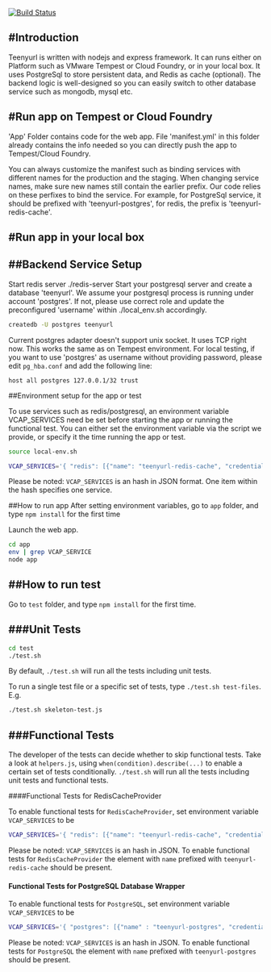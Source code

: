 [![Build Status](https://travis-ci.org/vmw-tmpst/heroapp-TeenyURL.png?branch=master)](https://travis-ci.org/vmw-tmpst/heroapp-TeenyURL)

#Introduction
--------------

Teenyurl is written with nodejs and express framework. It can runs either on Platform such as VMware Tempest or Cloud Foundry, or in your local box. It uses PostgreSql to store persistent data, and Redis as cache (optional). The backend logic is well-designed so you can easily switch to other database service such as mongodb, mysql etc.

#Run app on Tempest or Cloud Foundry
--------------
'App' Folder contains code for the web app. File 'manifest.yml' in this folder already contains the info needed so you can directly push the app to Tempest/Cloud Foundry.

You can always customize the manifest such as binding services with different names for the production and the staging. When changing service names, make sure new names still contain the earlier prefix. Our code relies on these perfixes to bind the service. For example, for PostgreSql service, it should be prefixed with 'teenyurl-postgres', for redis, the prefix is 'teenyurl-redis-cache'.


#Run app in your local box
--------------

##Backend Service Setup
--------------

Start redis server
    ./redis-server
Start your postgresql server and create a database 'teenyurl'.
    We assume your postgresql process is running under account 'postgres'. If not, please use correct role and update the preconfigured 'username' within ./local_env.sh accordingly.

```bash
createdb -U postgres teenyurl
```

Current postgres adapter doesn't support unix socket. It uses TCP right now. This works the same as on Tempest environment.
For local testing, if you want to use 'postgres' as username without providing password, please edit `pg_hba.conf` and add the following line:

```
host all postgres 127.0.0.1/32 trust
```

##Environment setup for the app or test

To use services such as redis/postgresql, an environment variable VCAP_SERVICES need be set before starting the app or running the functional test. You can either set the environment variable via the script we provide, or specify it the time running the app or test.

```bash
source local-env.sh
```


```bash
VCAP_SERVICES='{ "redis": [{"name": "teenyurl-redis-cache", "credentials": { "host": "YOUR_REDIS_HOST", "port": YOUR_REDIS_PORT, "password": "YOUR_REDIS_PASSWORD" } }] , "postgres": [{"name" : "teenyurl-postgres", "credentials" : { "database" : "teenyurl", "username" : "postgres" }}] }' COMMAND
```

Please be noted: `VCAP_SERVICES` is an hash in JSON format. One item within the hash specifies one service.

##How to run app
After setting environment variables, go to `app` folder, and type `npm install` for the first time

Launch the web app.

```bash
cd app
env | grep VCAP_SERVICE
node app
```

##How to run test
---------------

Go to `test` folder, and type `npm install` for the first time.

###Unit Tests
----------------
```bash
cd test
./test.sh
```
By default, `./test.sh` will run all the tests including unit tests.

To run a single test file or a specific set of tests, type `./test.sh test-files`. E.g.

```bash
./test.sh skeleton-test.js
```

###Functional Tests
----------------

The developer of the tests can decide whether to skip functional tests.
Take a look at `helpers.js`, using `when(condition).describe(...)` to enable a certain set of tests conditionally.
`./test.sh` will run all the tests including unit tests and functional tests.

####Functional Tests for RedisCacheProvider

To enable functional tests for `RedisCacheProvider`, set environment variable `VCAP_SERVICES` to be

```bash
VCAP_SERVICES='{ "redis": [{"name": "teenyurl-redis-cache", "credentials": { "host": "YOUR_REDIS_HOST", "port": YOUR_REDIS_PORT, "password": "YOUR_REDIS_PASSWORD" } }] }' ./test.sh
```

Please be noted: `VCAP_SERVICES` is an hash in JSON. To enable functional tests for `RedisCacheProvider` the element with `name` prefixed with `teenyurl-redis-cache` should be present.

#### Functional Tests for PostgreSQL Database Wrapper

To enable functional tests for `PostgreSQL`, set environment variable `VCAP_SERVICES` to be

```bash
VCAP_SERVICES='{ "postgres": [{"name" : "teenyurl-postgres", "credentials" : { "database" : "teenyurl", "username" : "postgres" }}] }' ./test.sh
```

Please be noted: `VCAP_SERVICES` is an hash in JSON. To enable functional tests for `PostgreSQL` the element with `name` prefixed with `teenyurl-postgres` should be present.

